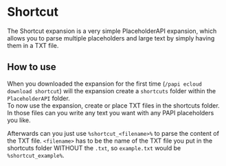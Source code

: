 # Shortcut
The Shortcut expansion is a very simple PlaceholderAPI expansion, which allows you to parse multiple placeholders and large text by simply having them in a TXT file.

## How to use
When you downloaded the expansion for the first time (`/papi ecloud download shortcut`) will the expansion create a `shortcuts` folder within the `PlaceholderAPI` folder.  
To now use the expansion, create or place TXT files in the shortcuts folder. In those files can you write any text you want with any PAPI placeholders you like.

Afterwards can you just use `%shortcut_<filename>%` to parse the content of the TXT file. `<filename>` has to be the name of the TXT file you put in the shortcuts folder WITHOUT the `.txt`, so `example.txt` would be `%shortcut_example%`.
